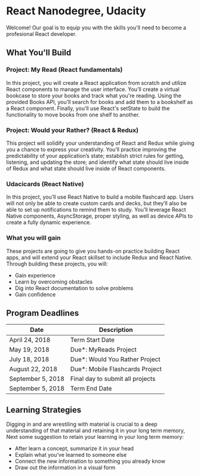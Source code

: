 # React Nanodegree, Udacity

Welcome! Our goal is to equip you with the skills you'll need to become a profesional React developer.

## What You'll Build

### Project: My Read (React fundamentals)

In this project, you will create a React application from scratch and utilize React components to manage the user interface. You’ll create a virtual bookcase to store your books and track what you're reading. Using the provided Books API, you’ll search for books and add them to a bookshelf as a React component. Finally, you’ll use React's setState to build the functionality to move books from one shelf to another.

### Project: Would your Rather? (React & Redux)

This project will solidify your understanding of React and Redux while giving you a chance to express your creativity. You’ll practice improving the predictability of your application’s state; establish strict rules for getting, listening, and updating the store; and identify what state should live inside of Redux and what state should live inside of React components.

### Udacicards (React Native)

In this project, you'll use React Native to build a mobile flashcard app. Users will not only be able to create custom cards and decks, but they’ll also be able to set up notifications to remind them to study. You’ll leverage React Native components, AsyncStorage, proper styling, as well as device APIs to create a fully dynamic experience.

### What you will gain

These projects are going to give you hands-on practice building React apps, and will extend your React skillset to include Redux and React Native. Through building these projects, you will:

- Gain experience
- Learn by overcoming obstacles
- Dig into React documentation to solve problems
- Gain confidence

## Program Deadlines

| Date              | Description                      |
|-------------------|----------------------------------|
| April 24, 2018    | Term Start Date                  |
| May 19, 2018      | Due*: MyReads Project            |
| July 18, 2018     | Due*: Would You Rather Project   |
| August 22, 2018   | Due*: Mobile Flashcards Project  |
| September 5, 2018 | Final day to submit all projects |
| September 5, 2018 | Term End Date                    |

## Learning Strategies

Digging in and are wrestiling with material is crucial to a deep understanding of that material and retaining it in your long term memory, Next some suggestion to retain your learning in your long term memory:

- After learn a concept, summarize it in your head
- Explain what you've learned to someone else
- Connect the new information to something you already know
- Draw out the information in a visual form
